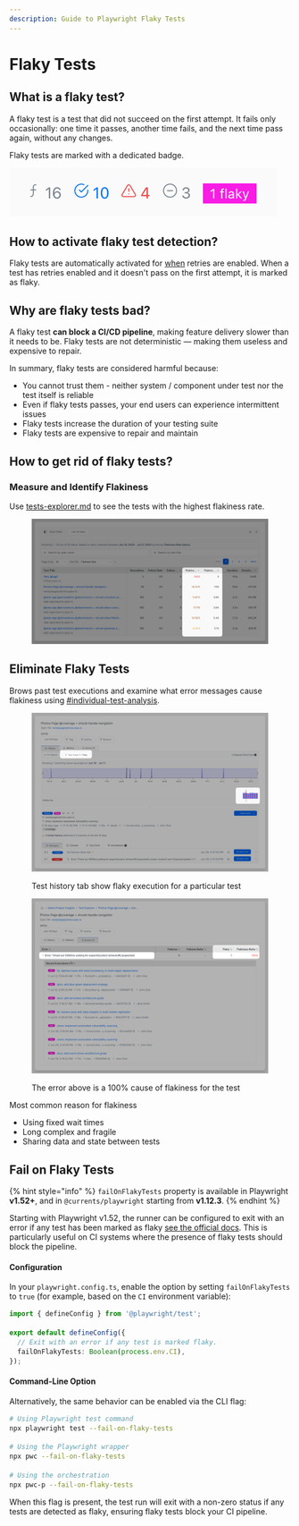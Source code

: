 ```yaml
---
description: Guide to Playwright Flaky Tests
---
```


# Flaky Tests

## What is a flaky test?

A flaky test is a test that did not succeed on the first attempt. It fails only occasionally: one time it passes, another time fails, and the next time pass again, without any changes.&#x20;



Flaky tests are marked with a dedicated badge.

![Run Summary with 1 flaky test detected](<../../.gitbook/assets/cypress-flaky-tests (1).png>)

## How to activate flaky test detection?

Flaky tests are automatically activated for [when](https://playwright.dev/docs/test-retries) retries are enabled. When a test has retries enabled and it doesn't pass on the first attempt, it is marked as flaky.&#x20;

## Why are flaky tests bad?

A flaky test **can block a CI/CD pipeline**, making feature delivery slower than it needs to be. Flaky tests are not deterministic — making them useless and expensive to repair.

In summary, flaky tests are considered harmful because:

* You cannot trust them - neither system / component under test nor the test itself is reliable
* Even if flaky tests passes, your end users can experience intermittent issues
* Flaky tests increase the duration of your testing suite
* Flaky tests are expensive to repair and maintain

## How to get rid of flaky tests?

### Measure and Identify Flakiness

Use [tests-explorer.md](../test-suite-performance-explorer/tests-explorer.md "mention") to see the tests with the highest flakiness rate.&#x20;

<figure><img src="../../.gitbook/assets/currents-2025-07-17-23.25.10@2x.png" alt=""><figcaption></figcaption></figure>

## Eliminate Flaky Tests

Brows past test executions  and examine what error messages cause flakiness using [#individual-test-analysis](../test-suite-performance-explorer/tests-explorer.md#individual-test-analysis "mention").

<figure><img src="../../.gitbook/assets/currents-2025-07-17-23.29.50@2x.png" alt=""><figcaption><p>Test history tab show flaky execution for a particular test</p></figcaption></figure>

<figure><img src="../../.gitbook/assets/currents-2025-07-17-23.26.50@2x.png" alt=""><figcaption><p>The error above is a 100% cause of flakiness for the test</p></figcaption></figure>

Most common reason for flakiness&#x20;

* Using fixed wait times
* Long complex and fragile&#x20;
* Sharing data and state between tests

## Fail on Flaky Tests

{% hint style="info" %}
`failOnFlakyTests` property is available in Playwright **v1.52+**, and in `@currents/playwright` starting from **v1.12.3**.
{% endhint %}

Starting with Playwright v1.52, the runner can be configured to exit with an error if any test has been marked as flaky [see the official docs](https://playwright.dev/docs/api/class-testconfig#test-config-fail-on-flaky-tests). This is particularly useful on CI systems where the presence of flaky tests should block the pipeline.

#### Configuration

In your `playwright.config.ts`, enable the option by setting `failOnFlakyTests` to `true` (for example, based on the `CI` environment variable):

```ts
import { defineConfig } from '@playwright/test';

export default defineConfig({
  // Exit with an error if any test is marked flaky.
  failOnFlakyTests: Boolean(process.env.CI),
});
```

#### Command-Line Option

Alternatively, the same behavior can be enabled via the CLI flag:

```bash
# Using Playwright test command
npx playwright test --fail-on-flaky-tests

# Using the Playwright wrapper
npx pwc --fail-on-flaky-tests

# Using the orchestration
npx pwc-p --fail-on-flaky-tests
```

When this flag is present, the test run will exit with a non-zero status if any tests are detected as flaky, ensuring flaky tests block your CI pipeline.
